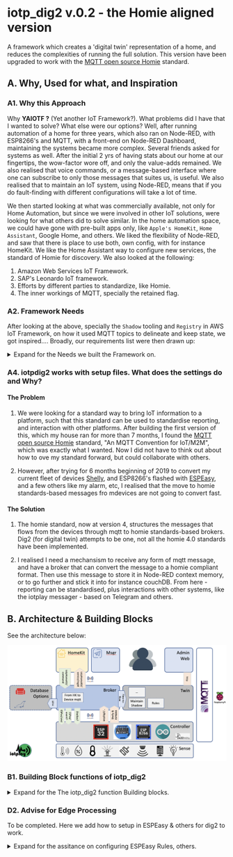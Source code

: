 # iotp_dig2 v.0.2 - the Homie aligned version

A framework which creates a 'digital twin' representation of a home, and reduces the complexities of running the full solution. This version have been upgraded to work with the [MQTT open source Homie](https://homieiot.github.io) standard.

## A. Why, Used for what, and Inspiration

### A1. Why this Approach

Why **YAIOTF ?** (Yet another IoT Framework?). What problems did I have that I wanted to solve? What else were our options? Well, after running automation of a home for three years, which also ran on Node-RED, with ESP8266's and MQTT, with a front-end on Node-RED Dashboard, maintaining the systems became more complex. Several friends asked for systems as well. After the initial 2 yrs of having stats about our home at our fingertips, the wow-factor wore off, and only the value-adds remained. We also realised that voice commands, or a message-based interface where one can subscribe to only those messages that suites us, is useful. We also realised that to maintain an IoT system, using Node-RED, means that if you do fault-finding with different configurations will take a lot of time.

We then started looking at what was commercially available, not only for Home Automation, but since we were involved in other IoT solutions, were looking for what others did to solve similar. In the home automation space, we could have gone with pre-built apps only, like `Apple's HomeKit`, `Home Assistant`, Google Home, and others. We liked the flexibility of Node-RED, and saw that there is place to use both, own config, with for instance HomeKit. We like the Home Assistant way to configure new services, the standard of Homie for discovery. We also looked at the following:

  1. Amazon Web Services IoT Framework.  
  2. SAP's Leonardo IoT framework.
  3. Efforts by different parties to standardize, like Homie.
  4. The inner workings of MQTT, specially the retained flag.

### A2. Framework Needs

After looking at the above, specially the `Shadow` tooling and `Registry` in AWS IoT Framework, on how it used MQTT topics to delineate and keep state, we got inspired.... Broadly, our requirements list were then drawn up:

<details>
    <summary>Expand for the Needs we built the Framework on.</summary>

|#| Requirement Description |Req. Name|  
|-|-------------------------|-------------------  
|1|A framework, that created definition of the IoT devices, only in one place. |Registry |
|2|A capability where the complexity of receiving, sending, and managing the underlying IoT devices is hidden from the rest of the framework. |Broker |
|3|Standardized messaging symantics, where messages in the framework, and to other building blocks are standardised, to reduce maintenance. | The iotp message protocol |
|4| Retention of the latest-, and previous state of devices, to determine for instance durations between changes in state, thus the 'Digital Twin' of the Devices. | Twin Shadow |
|5| A rules engine, that can watch the states of devices, and take actions based on a severity of the state | Twin Rules Engine |
|6|The ability to plug in other solutions, (which can run in its own space, which will reduce maintenance), only communicating to the rest through mqtt messages, to provide new functionality, without needing to know the underlying protocols of talking to the IoT devices.  |Docker containers talking to 'The Broker'|
|7|A Plug-in to enable Apple HomeKit, where The Broker talks in the Apple HomeKit json format to it, and it talks back to the Broker - and not with the Devices  |HomeKit Node-RED Docker container|

Other solutions can now be 'plugged-in' as well, we are working on a `Messenger` container.

</details>
   

### A4. iotpdig2 works with setup files. What does the settings do and Why?

#### The Problem

1. We were looking for a standard way to bring IoT information to a platform, such that this standard can be used to standardise reporting, and interaction with other platforms. After building the first version of this, which my house ran for more than 7 months, I found the [MQTT open source Homie](https://homieiot.github.io) standard, "An MQTT Convention for IoT/M2M", which was exactly what I wanted. Now I did not have to think out about how to ove my standard forward, but could collaborate with others.

1. However, after trying for 6 months beginning of 2019 to convert my current fleet of devices [Shelly](https://shelly.cloud), and ESP8266's flashed with [ESPEasy](https://espeasy.readthedocs.io/en/latest/), and a few others like my alarm, etc, I realised that the move to homie standards-based messages fro mdevices are not going to convert fast. 

#### The Solution    

1. The homie standard, now at version 4, structures the messages that flows from the devices through mqtt to homie standards-based brokers. Dig2 (for digital twin) attempts to be one, not all the homie 4.0 standards have been implemented.   

1. I realised I need a mechansism to receive any form of mqtt message, and have a broker that can convert the message to a homie compliant format. Then use this message to store it in Node-RED context memory, or to go further and stick it into for instance couchDB. From here - reporting can be standardised, plus interactions with other systems, like the iotplay messager - based on Telegram and others.   


## B. Architecture & Building Blocks

See the architecture below:

![The dig2 Architecture](images/dig2_Architecture.png)



### B1. Building Block functions of iotp_dig2

<details>
    <summary>Expand for the The iotp_dig2 function Building blocks. </summary>

```
1. Application Settings:   
   a. Registry
   b. Rules. (Severity, Action settings)
   c. Config settings

2. In-Memory Settings Lists
   a. Things Registry
   b. Things Shadow  
   c. Others

3. Broker:
   a. to dig2, from controllers (Using the `dig2 iotp` protocol):
      i. Shelly
     ii. espeasy
   b. to controllers, from:
      i. HomeKit
     ii. dig2Msgr (not impl.)
   c. to HomeKit, from dig2 (Using the digsHomeKit protocol):
   d. to CoachDB, from dig2

4. Events Engine:
   a. Prime the Lists:
      i. Registry & Shadow lists
     ii. Display list
   b. Maintain in-memory lists (prune)
   c. On Event arrival:
      i. Update Shadow on Events
     ii. Update Thing events list
   d. Thing inter-Event calculations (DEPRECATED)

5. Rules Engine:
   a. Define Rules (yaml)
   b. Apply rule to event
   c. Update Shadow
   d. Make actions available to other platforms

6. Web Admin Interface:
   a. Things Registry & Controllers
   b. Things Shadow
   c. Things Status. Events, Totals  
   d. Setup.
      i. Severity Grading
     ii. Action Types
    iii. Severity Mapping Rules

7. Testbed. Trigger test events.
```
</details>



### D2. Advise for Edge Processing
To be completed. Here we add how to setup in ESPEasy & others for dig2 to work.

<details>
    <summary>Expand for the assitance on configuring ESPEasy Rules, others.</summary>

#### ESPEasy:
  - To add time to the json object, use **%unixtime%**, remember to x 1000 when the value comes in, to be a JS timestamp object.
  - For instance, to pubish to mqtt from ESP Rules:   

    ```
    Publish iotpDig2,{regId:"Gat-1",
                      val:{CurrentDoorState:1},
                      timestamp:%unixtime%}
    ```

#### Other?

</details>


